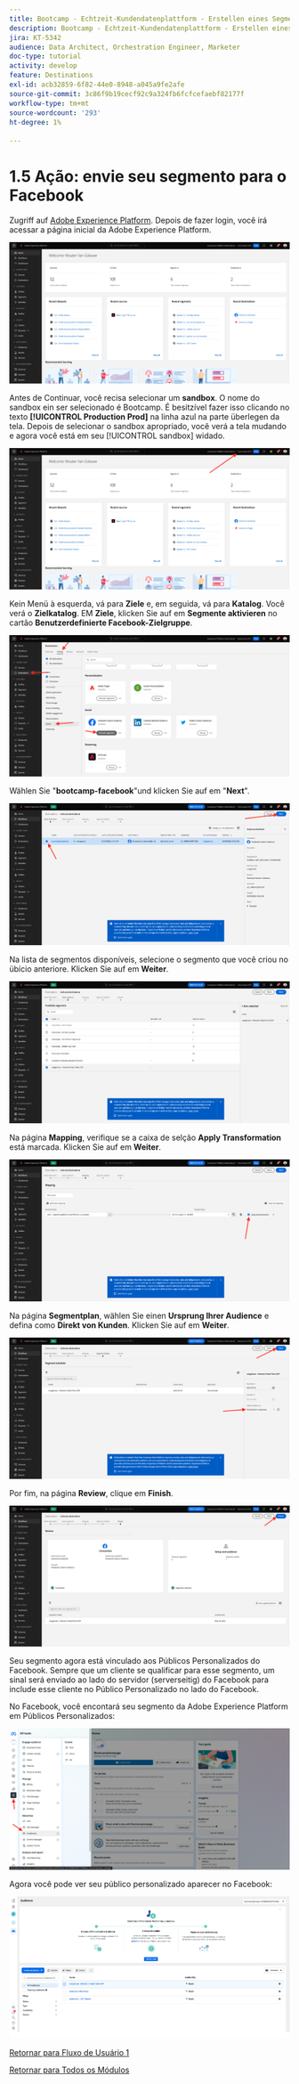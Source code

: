 ```yaml
---
title: Bootcamp - Echtzeit-Kundendatenplattform - Erstellen eines Segments und Handeln - Senden Sie Ihr Segment an DV360 - Brasilien
description: Bootcamp - Echtzeit-Kundendatenplattform - Erstellen eines Segments und Handeln - Senden Sie Ihr Segment an DV360 - Brasilien
jira: KT-5342
audience: Data Architect, Orchestration Engineer, Marketer
doc-type: tutorial
activity: develop
feature: Destinations
exl-id: acb32859-6f82-44e0-8948-a045a9fe2afe
source-git-commit: 3c86f9b19cecf92c9a324fb6fcfcefaebf82177f
workflow-type: tm+mt
source-wordcount: '293'
ht-degree: 1%

---
```


# 1.5 Ação: envie seu segmento para o Facebook

Zugriff auf [Adobe Experience Platform](https://experience.adobe.com/platform). Depois de fazer login, você irá acessar a página inicial da Adobe Experience Platform.

![Datenaufnahme](./images/home.png)

Antes de Continuar, você recisa selecionar um **sandbox**. O nome do sandbox ein ser selecionado é Bootcamp. É besitzível fazer isso clicando no texto **[!UICONTROL Production Prod]** na linha azul na parte überlegen da tela. Depois de selecionar o sandbox apropriado, você verá a tela mudando e agora você está em seu [!UICONTROL sandbox] widado.

![Datenaufnahme](./images/sb1.png)

Kein Menü à esquerda, vá para **Ziele** e, em seguida, vá para **Katalog**. Você verá o **Zielkatalog**. EM **Ziele**, klicken Sie auf em **Segmente aktivieren** no cartão **Benutzerdefinierte Facebook-Zielgruppe**.

![RTCDP](./images/rtcdpgoogleseg.png)

Wählen Sie &quot;**bootcamp-facebook**&quot;und klicken Sie auf em &quot;**Next**&quot;.

![RTCDP](./images/rtcdpcreatedest2.png)

Na lista de segmentos disponíveis, selecione o segmento que você criou no übício anteriore. Klicken Sie auf em **Weiter**.

![RTCDP](./images/rtcdpcreatedest3.png)

Na página **Mapping**, verifique se a caixa de selção **Apply Transformation** está marcada. Klicken Sie auf em **Weiter**.

![RTCDP](./images/rtcdpcreatedest4a.png)

Na página **Segmentplan**, wählen Sie einen **Ursprung Ihrer Audience** e defina como **Direkt von Kunden**. Klicken Sie auf em **Weiter**.

![RTCDP](./images/rtcdpcreatedest4.png)

Por fim, na página **Review**, clique em **Finish**.

![RTCDP](./images/rtcdpcreatedest5.png)

Seu segmento agora está vinculado aos Públicos Personalizados do Facebook. Sempre que um cliente se qualificar para esse segmento, um sinal será enviado ao lado do servidor (serverseitig) do Facebook para include esse cliente no Público Personalizado no lado do Facebook.

No Facebook, você encontará seu segmento da Adobe Experience Platform em Públicos Personalizados:

![RTCDP](./images/rtcdpcreatedest5b.png)

Agora você pode ver seu público personalizado aparecer no Facebook:

![RTCDP](./images/rtcdpcreatedest5a.png)

[Retornar para Fluxo de Usuário 1](./uc1.md)

[Retornar para Todos os Módulos](../../overview.md)
